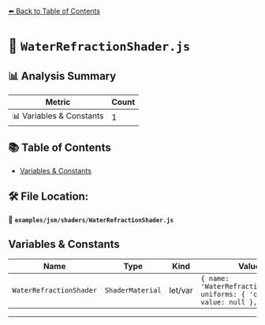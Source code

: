 [⬅️ Back to Table of Contents](../../../index.md)

# 📄 `WaterRefractionShader.js`

## 📊 Analysis Summary

| Metric | Count |
|--------|-------|
| 📊 Variables & Constants | 1 |

## 📚 Table of Contents

- [Variables & Constants](#variables-constants)

## 🛠️ File Location:
📂 **`examples/jsm/shaders/WaterRefractionShader.js`**

## Variables & Constants

| Name | Type | Kind | Value | Exported |
|------|------|------|-------|----------|
| `WaterRefractionShader` | `ShaderMaterial` | let/var | `{ name: 'WaterRefractionShader', uniforms: { 'color': { value: null }, 'time'...` | ✗ |


---